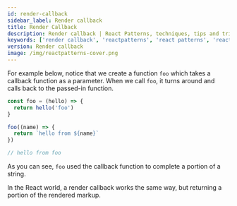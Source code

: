 ```yaml
---
id: render-callback
sidebar_label: Render callback
title: Render Callback
description: Render callback | React Patterns, techniques, tips and tricks in development for Ract developer.
keywords: ['render callback', 'reactpatterns', 'react patterns', 'reactjspatterns', 'reactjs patterns', 'react', 'reactjs', 'react techniques', 'react tips and tricks']
version: Render callback
image: /img/reactpatterns-cover.png
---
```


For example below, notice that we create a function `foo` which takes a callback function as a parameter. When we call `foo`, it turns around and calls back to the passed-in function.

```jsx
const foo = (hello) => {
  return hello('foo')
}

foo((name) => {
  return `hello from ${name}`
})

// hello from foo
```

As you can see, `foo` used the callback function to complete a portion of a string.

In the React world, a render callback works the same way, but returning a portion of the rendered markup.
